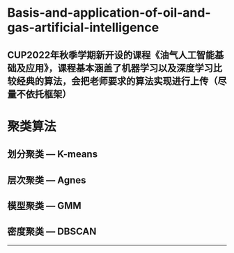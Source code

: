 # Basis-and-application-of-oil-and-gas-artificial-intelligence
CUP2022年秋季学期新开设的课程《油气人工智能基础及应用》，课程基本涵盖了机器学习以及深度学习比较经典的算法，会把老师要求的算法实现进行上传（尽量不依托框架）
---
# 聚类算法
## 划分聚类 — K-means
## 层次聚类 — Agnes
## 模型聚类 — GMM
## 密度聚类 — DBSCAN
---
